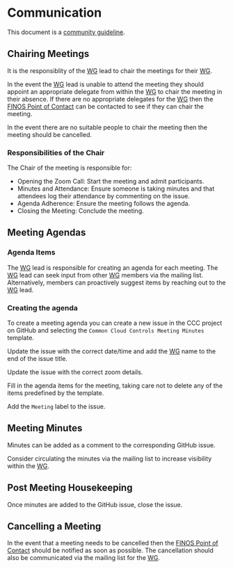 # Communication

This document is a [community guideline].

## Chairing Meetings

It is the responsiblity of the [WG] lead to chair the meetings for their [WG].

In the event the [WG] lead is unable to attend the meeting they should appoint an appropriate delegate from within the [WG] to chair the meeting in their absence. If there are no appropriate delegates for the [WG] then the [FINOS Point of Contact] can be contacted to see if they can chair the meeting.

In the event there are no suitable people to chair the meeting then the meeting should be cancelled.

### Responsibilities of the Chair

The Chair of the meeting is responsible for:

- Opening the Zoom Call: Start the meeting and admit participants.
- Minutes and Attendance: Ensure someone is taking minutes and that attendees log their attendance by commenting on the issue.
- Agenda Adherence: Ensure the meeting follows the agenda.
- Closing the Meeting: Conclude the meeting.

## Meeting Agendas

### Agenda Items

The [WG] lead is responsible for creating an agenda for each meeting. The [WG] lead can seek input from other [WG] members via the mailing list. Alternatively, members can proactively suggest items by reaching out to the [WG] lead.

### Creating the agenda

To create a meeting agenda you can create a new issue in the CCC project on GitHub and selecting the `Common Cloud Controls Meeting Minutes` template.

Update the issue with the correct date/time and add the [WG] name to the end of the issue title.

Update the issue with the correct zoom details.

Fill in the agenda items for the meeting, taking care not to delete any of the items predefined by the template.

Add the `Meeting` label to the issue.

## Meeting Minutes

Minutes can be added as a comment to the corresponding GitHub issue.

Consider circulating the minutes via the mailing list to increase visibility within the [WG].

## Post Meeting Housekeeping

Once minutes are added to the GitHub issue, close the issue.

## Cancelling a Meeting

In the event that a meeting needs to be cancelled then the [FINOS Point of Contact] should be notified as soon as possible. The cancellation should also be communicated via the mailing list for the [WG].

[WG]: <../community-groups.md#working-groups>
[FINOS Point of Contact]: <../finos-poc.md>
[community guideline]: <./README.md>